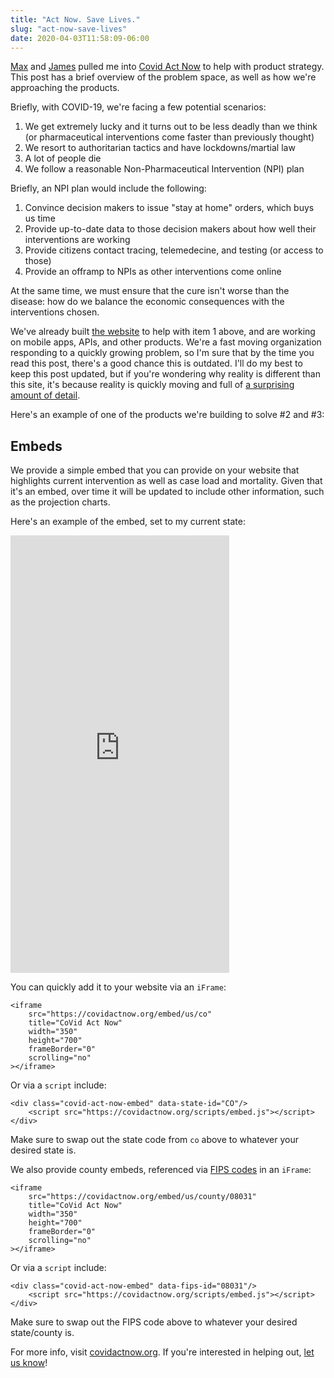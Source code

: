 ```yaml
---
title: "Act Now. Save Lives."
slug: "act-now-save-lives"
date: 2020-04-03T11:58:09-06:00
---
```


[Max](https://www.linkedin.com/in/maxhenderson/) and [James](https://www.linkedin.com/in/jamest/)
pulled me into [Covid Act Now](https://covidactnow.org) to help with product strategy. This post
has a brief overview of the problem space, as well as how we're approaching the products.

Briefly, with COVID-19, we're facing a few potential scenarios:

  1. We get extremely lucky and it turns out to be less deadly than we think (or pharmaceutical interventions come faster than previously thought)
  2. We resort to authoritarian tactics and have lockdowns/martial law
  3. A lot of people die
  4. We follow a reasonable Non-Pharmaceutical Intervention (NPI) plan

 Briefly, an NPI plan would include the following:

  1. Convince decision makers to issue "stay at home" orders, which buys us time
  2. Provide up-to-date data to those decision makers about how well their interventions are working
  3. Provide citizens contact tracing, telemedecine, and testing (or access to those)
  4. Provide an offramp to NPIs as other interventions come online

At the same time, we must ensure that the cure isn't worse than the disease: how do we balance
the economic consequences with the interventions chosen.

We've already built [the website](https://covidactnow.org) to help with item 1 above, and are
working on mobile apps, APIs, and other products. We're a fast moving organization responding to
a quickly growing problem, so I'm sure that by the time you read this post, there's a good chance
this is outdated. I'll do my best to keep this post updated, but if you're wondering why reality
is different than this site, it's because reality is quickly moving and full of
[a surprising amount of detail](http://johnsalvatier.org/blog/2017/reality-has-a-surprising-amount-of-detail).

Here's an example of one of the products we're building to solve #2 and #3:

## Embeds

We provide a simple embed that you can provide on your website that highlights current
intervention as well as case load and mortality. Given that it's an embed, over time it will
be updated to include other information, such as the projection charts.

Here's an example of the embed, set to my current state:

<iframe src="https://covidactnow.org/embed/us/co" title="CoVid Act Now" width="350" height="700" frameBorder="0" scrolling="no"></iframe>

You can quickly add it to your website via an `iFrame`:

```
<iframe 
    src="https://covidactnow.org/embed/us/co"
    title="CoVid Act Now"
    width="350"
    height="700"
    frameBorder="0"
    scrolling="no"
></iframe>
```

Or via a `script` include:

```
<div class="covid-act-now-embed" data-state-id="CO"/>
    <script src="https://covidactnow.org/scripts/embed.js"></script>
</div>
```

Make sure to swap out the state code from `co` above to whatever your desired state is.

<div class="covid-act-now-embed" data-fips-id="08031"/>
    <script src="https://covidactnow.org/scripts/embed.js"></script>
</div>

We also provide county embeds, referenced via [FIPS codes](https://en.wikipedia.org/wiki/FIPS_county_code) in an `iFrame`:

```
<iframe 
    src="https://covidactnow.org/embed/us/county/08031"
    title="CoVid Act Now"
    width="350"
    height="700"
    frameBorder="0"
    scrolling="no"
></iframe>
```

Or via a `script` include:

```
<div class="covid-act-now-embed" data-fips-id="08031"/>
    <script src="https://covidactnow.org/scripts/embed.js"></script>
</div>
```

Make sure to swap out the FIPS code above to whatever your desired state/county is.

For more info, visit [covidactnow.org](https://covidactnow.org). If you're interested
in helping out, [let us know](https://docs.google.com/forms/d/e/1FAIpQLSfQkdwXsbDbwLHhWwBD6wzNiw54_0P6A60r8hujP3qnaxxFkA/viewform)!